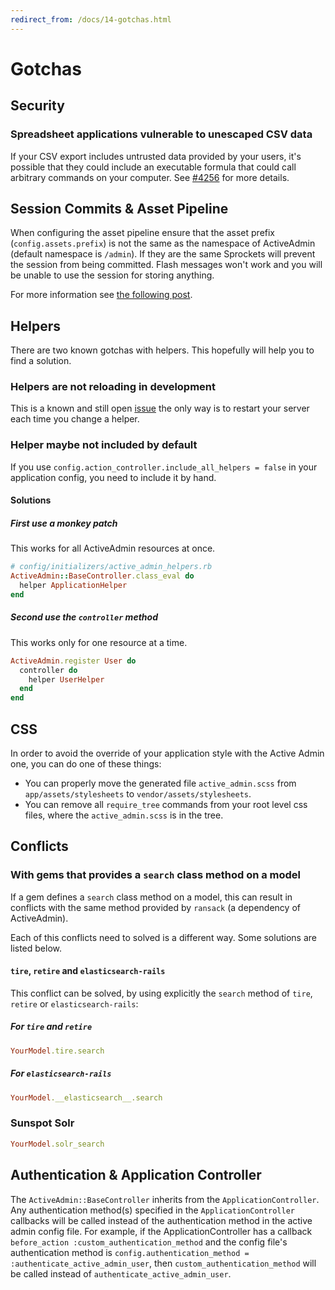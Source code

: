 ```yaml
---
redirect_from: /docs/14-gotchas.html
---
```


# Gotchas

## Security

### Spreadsheet applications vulnerable to unescaped CSV data

If your CSV export includes untrusted data provided by your users, it's possible
that they could include an executable formula that could call arbitrary commands
on your computer. See
[#4256](https://github.com/activeadmin/activeadmin/issues/4256) for more
details.

## Session Commits & Asset Pipeline

When configuring the asset pipeline ensure that the asset prefix
(`config.assets.prefix`) is not the same as the namespace of ActiveAdmin
(default namespace is `/admin`). If they are the same Sprockets will prevent the
session from being committed. Flash messages won't work and you will be unable to
use the session for storing anything.

For more information see [the following
post](https://www.mobomo.com/2013/03/rails-assets-prefix-may-disable-your-session/).

## Helpers

There are two known gotchas with helpers. This hopefully will help you to
find a solution.

### Helpers are not reloading in development

This is a known and still open
[issue](https://github.com/activeadmin/activeadmin/issues/697) the only way is
to restart your server each time you change a helper.

### Helper maybe not included by default

If you use `config.action_controller.include_all_helpers = false` in your
application config, you need to include it by hand.

#### Solutions

##### First use a monkey patch

This works for all ActiveAdmin resources at once.

```ruby
# config/initializers/active_admin_helpers.rb
ActiveAdmin::BaseController.class_eval do
  helper ApplicationHelper
end
```

##### Second use the `controller` method

This works only for one resource at a time.

```ruby
ActiveAdmin.register User do
  controller do
    helper UserHelper
  end
end
```

## CSS

In order to avoid the override of your application style with the Active Admin
one, you can do one of these things:

* You can properly move the generated file `active_admin.scss` from
  `app/assets/stylesheets` to `vendor/assets/stylesheets`.
* You can remove all `require_tree` commands from your root level css files,
  where the `active_admin.scss` is in the tree.

## Conflicts

### With gems that provides a `search` class method on a model

If a gem defines a `search` class method on a model, this can result in conflicts
with the same method provided by `ransack` (a dependency of ActiveAdmin).

Each of this conflicts need to solved is a different way. Some solutions are
listed below.

#### `tire`, `retire` and `elasticsearch-rails`

This conflict can be solved, by using explicitly the `search` method of `tire`,
`retire` or `elasticsearch-rails`:

##### For `tire` and `retire`

```ruby
YourModel.tire.search
```

##### For `elasticsearch-rails`

```ruby
YourModel.__elasticsearch__.search
```

### Sunspot Solr

```ruby
YourModel.solr_search
```

## Authentication & Application Controller

The `ActiveAdmin::BaseController` inherits from the `ApplicationController`. Any
authentication method(s) specified in the `ApplicationController` callbacks will
be called instead of the authentication method in the active admin config file.
For example, if the ApplicationController has a callback `before_action
:custom_authentication_method` and the config file's authentication method is
`config.authentication_method = :authenticate_active_admin_user`, then
`custom_authentication_method` will be called instead of
`authenticate_active_admin_user`.
